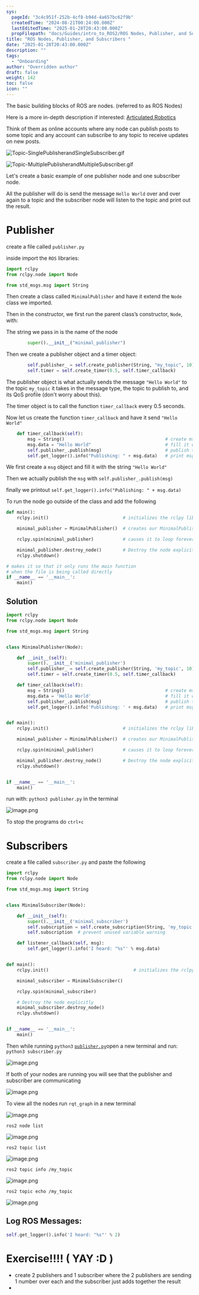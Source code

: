 ```yaml
---
sys:
  pageId: "3c4c951f-252b-4cf8-b94d-4a657bc62f9b"
  createdTime: "2024-08-21T00:24:00.000Z"
  lastEditedTime: "2025-01-28T20:43:00.000Z"
  propFilepath: "docs/Guides/intro_to_ROS2/ROS Nodes, Publisher, and Subscribers .md"
title: "ROS Nodes, Publisher, and Subscribers "
date: "2025-01-28T20:43:00.000Z"
description: ""
tags:
  - "Onboarding"
author: "Overridden author"
draft: false
weight: 142
toc: false
icon: ""
---
```


The basic building blocks of ROS are nodes. (referred to as ROS Nodes)

Here is a more in-depth description if interested: [Articulated Robotics](https://articulatedrobotics.xyz/tutorials/ready-for-ros/ros-overview#2-nodes)

Think of them as online accounts where any node can publish posts to some topic and any account can subscribe to any topic to receive updates on new posts.

![Topic-SinglePublisherandSingleSubscriber.gif](https://docs.ros.org/en/humble/_images/Topic-SinglePublisherandSingleSubscriber.gif)

![Topic-MultiplePublisherandMultipleSubscriber.gif](https://docs.ros.org/en/humble/_images/Topic-MultiplePublisherandMultipleSubscriber.gif)

Let's create a basic example of one publisher node and one subscriber node.

All the publisher will do is send the message `Hello World` over and over again to a topic and the subscriber node will listen to the topic and print out the result.

# Publisher

create a file called `publisher.py` 

inside import the `ROS` libraries:

```python
import rclpy
from rclpy.node import Node

from std_msgs.msg import String
```

Then create a class called `MinimalPublisher` and have it extend the `Node` class we imported.

Then in the constructor, we first run the parent class’s constructor, `Node`, with:

The string we pass in is the name of the node

```python
        super().__init__("minimal_publisher")
```

Then we create a publisher object and a timer object:

```python
        self.publisher_ = self.create_publisher(String, "my_topic", 10)
        self.timer = self.create_timer(0.5, self.timer_callback)
```

The publisher object is what actually sends the message `"Hello World"` to the topic `my_topic` it takes in the message type, the topic to publish to, and its QoS profile (don't worry about this).

The timer object is to call the function `timer_callback` every 0.5 seconds.

Now let us create the function `timer_callback` and have it send `"Hello World"`

```python
    def timer_callback(self):
        msg = String()                                      # create msg object
        msg.data = "Hello World"                            # fill it with data
        self.publisher_.publish(msg)                        # publish the message
        self.get_logger().info("Publishing: " + msg.data)   # print msg
```

We first create a `msg` object and fill it with the string `"Hello World"`

Then we actually publish the `msg` with `self.publisher_.publish(msg)`

finally we printout `self.get_logger().info("Publishing: " + msg.data)`

To run the node go outside of the class and add the following

```python
def main():
    rclpy.init()                            # initializes the rclpy library

    minimal_publisher = MinimalPublisher()  # creates our MinimalPublisher object

    rclpy.spin(minimal_publisher)           # causes it to loop forever

    minimal_publisher.destroy_node()        # Destroy the node explicitly
    rclpy.shutdown()

# makes it so that it only runs the main function
# when the file is being called directly
if __name__ == '__main__': 
    main()
```

## Solution

```python
import rclpy
from rclpy.node import Node

from std_msgs.msg import String


class MinimalPublisher(Node):

    def __init__(self):
        super().__init__('minimal_publisher')
        self.publisher_ = self.create_publisher(String, 'my_topic', 10)
        self.timer = self.create_timer(0.5, self.timer_callback)

    def timer_callback(self):
        msg = String()                                      # create msg object
        msg.data = 'Hello World'                            # fill it with data
        self.publisher_.publish(msg)                        # publish the message
        self.get_logger().info('Publishing: ' + msg.data)   # print msg


def main():
    rclpy.init()                            # initializes the rclpy library

    minimal_publisher = MinimalPublisher()  # creates our MinimalPublisher object

    rclpy.spin(minimal_publisher)           # causes it to loop forever

    minimal_publisher.destroy_node()        # Destroy the node explicitly
    rclpy.shutdown()


if __name__ == '__main__':
    main()
```

run with: `python3 publisher.py` in the terminal

![image.png](https://prod-files-secure.s3.us-west-2.amazonaws.com/d518164a-d88e-44d1-a4ee-3adb3bd8bce0/9214accb-ad5b-44f1-a31c-b3167c59138b/image.png?X-Amz-Algorithm=AWS4-HMAC-SHA256&X-Amz-Content-Sha256=UNSIGNED-PAYLOAD&X-Amz-Credential=ASIAZI2LB466X5SSPOTP%2F20250225%2Fus-west-2%2Fs3%2Faws4_request&X-Amz-Date=20250225T131659Z&X-Amz-Expires=3600&X-Amz-Security-Token=IQoJb3JpZ2luX2VjEA0aCXVzLXdlc3QtMiJHMEUCIA2Z5aHvAYcayV7erWh8CFH7zMNJo%2FMk6ctb9aVo6gYUAiEA835pvLLlTjkHpm8PU0c%2FcjsyvZzv%2BeT7FHXGd173Sacq%2FwMIRhAAGgw2Mzc0MjMxODM4MDUiDMwmjMEZiYdINV0AOyrcA0o4hMSL9cmNjniwa4Dr2hRR%2BMjKMbfwRWXqWuzW2LpWtwdQEKSvgHvbyMn9LvsqRIcersdVKBzUfPb0DjYsKocGpg87IKp%2FlH1AUDUty%2FZ%2F45Gti%2F7JtN%2Bz%2FV3V2IizwTVkqj8bPCH%2FU%2FnAiu8e8VuVk9AJaeNnl%2B8XEtR7hHIFtKMan%2FPQWbp%2BOf2QxXoDG976HQ0PCekAKorpAMTwLTVQ%2BagJVmUa786czWf5mV3d6CK9fYAAZ%2BOgDqZb%2B3Jgw3QauifScOrrwc%2BGc9JGy43xhVST7k9s4TwYvoe2bKGeXsl4GbW8pL3z37Zlitl%2FFrUtTYFvDMzJ9RzaDiDlR0WGZw6V%2BjjVEVxpEkKX4ex8nIVhYSPttOzzUJg6RjyC7khqyCZkya180azSG4xnBQ17%2Bbi9pQCW38D0uMl5rgydDg651b8%2FYyCITKFBMkz93XM4hfCM9FWhSjzvEPGmUnXPX6FXDSIH3DKTyo00WraeIuIbOs1LKPtG4DmB11gfvR8arbwZmPTHmGt8i%2Bi2CATgCzCSXMUcA0y3XxH5FdbiBP3gzz9SniZcaC3zJ2SGDEKdiA0sGL4m%2FuikcjT98YxfeiuNCN6toH7T9SboGlk7mOjgit1k32SpQqXwMOP59r0GOqUBjAvvqecdbUVoL0728EdjcBi0fBvSgNE3j6USRlbS1WLW7uRFAk8VWNqL0dOMFde8Jf1oS6I%2Bl3jWl8XK2pEvpjBhGw9Yv8yTZV7g7fyAx9E3%2BI8Bcu4QQhGTWfPhFAFWOOGl5EsWBvuzIaTfDf7Cx3tcx5FsiOoRlgOQCJyIfLbJnRdDlGjh6jIbdbkiWS8MLVPg7d0nVYMYRJPOpTH%2FMYNpUdZN&X-Amz-Signature=4f3cb80fdc2f04bef24403d7171d19886d84c4f0a5d99e0f9c9092d526cb7211&X-Amz-SignedHeaders=host&x-id=GetObject)

To stop the programs do `ctrl+c`

# Subscribers

create a file called `subscriber.py` and paste the following

```python
import rclpy
from rclpy.node import Node

from std_msgs.msg import String


class MinimalSubscriber(Node):

    def __init__(self):
        super().__init__('minimal_subscriber')
        self.subscription = self.create_subscription(String, 'my_topic', self.listener_callback, 10)
        self.subscription  # prevent unused variable warning

    def listener_callback(self, msg):
        self.get_logger().info('I heard: "%s"' % msg.data)


def main():
    rclpy.init()                                # initializes the rclpy library

    minimal_subscriber = MinimalSubscriber()

    rclpy.spin(minimal_subscriber)

    # Destroy the node explicitly
    minimal_subscriber.destroy_node()
    rclpy.shutdown()


if __name__ == '__main__':
    main()
```

Then while running `python3` [`publisher.py`](http://publisher.py/)open a new terminal and run: `python3 subscriber.py` 

![image.png](https://prod-files-secure.s3.us-west-2.amazonaws.com/d518164a-d88e-44d1-a4ee-3adb3bd8bce0/611fccf2-c738-4dbd-94e9-98f209092866/image.png?X-Amz-Algorithm=AWS4-HMAC-SHA256&X-Amz-Content-Sha256=UNSIGNED-PAYLOAD&X-Amz-Credential=ASIAZI2LB466X5SSPOTP%2F20250225%2Fus-west-2%2Fs3%2Faws4_request&X-Amz-Date=20250225T131659Z&X-Amz-Expires=3600&X-Amz-Security-Token=IQoJb3JpZ2luX2VjEA0aCXVzLXdlc3QtMiJHMEUCIA2Z5aHvAYcayV7erWh8CFH7zMNJo%2FMk6ctb9aVo6gYUAiEA835pvLLlTjkHpm8PU0c%2FcjsyvZzv%2BeT7FHXGd173Sacq%2FwMIRhAAGgw2Mzc0MjMxODM4MDUiDMwmjMEZiYdINV0AOyrcA0o4hMSL9cmNjniwa4Dr2hRR%2BMjKMbfwRWXqWuzW2LpWtwdQEKSvgHvbyMn9LvsqRIcersdVKBzUfPb0DjYsKocGpg87IKp%2FlH1AUDUty%2FZ%2F45Gti%2F7JtN%2Bz%2FV3V2IizwTVkqj8bPCH%2FU%2FnAiu8e8VuVk9AJaeNnl%2B8XEtR7hHIFtKMan%2FPQWbp%2BOf2QxXoDG976HQ0PCekAKorpAMTwLTVQ%2BagJVmUa786czWf5mV3d6CK9fYAAZ%2BOgDqZb%2B3Jgw3QauifScOrrwc%2BGc9JGy43xhVST7k9s4TwYvoe2bKGeXsl4GbW8pL3z37Zlitl%2FFrUtTYFvDMzJ9RzaDiDlR0WGZw6V%2BjjVEVxpEkKX4ex8nIVhYSPttOzzUJg6RjyC7khqyCZkya180azSG4xnBQ17%2Bbi9pQCW38D0uMl5rgydDg651b8%2FYyCITKFBMkz93XM4hfCM9FWhSjzvEPGmUnXPX6FXDSIH3DKTyo00WraeIuIbOs1LKPtG4DmB11gfvR8arbwZmPTHmGt8i%2Bi2CATgCzCSXMUcA0y3XxH5FdbiBP3gzz9SniZcaC3zJ2SGDEKdiA0sGL4m%2FuikcjT98YxfeiuNCN6toH7T9SboGlk7mOjgit1k32SpQqXwMOP59r0GOqUBjAvvqecdbUVoL0728EdjcBi0fBvSgNE3j6USRlbS1WLW7uRFAk8VWNqL0dOMFde8Jf1oS6I%2Bl3jWl8XK2pEvpjBhGw9Yv8yTZV7g7fyAx9E3%2BI8Bcu4QQhGTWfPhFAFWOOGl5EsWBvuzIaTfDf7Cx3tcx5FsiOoRlgOQCJyIfLbJnRdDlGjh6jIbdbkiWS8MLVPg7d0nVYMYRJPOpTH%2FMYNpUdZN&X-Amz-Signature=90e1c2c51f861a01d1daff04a460d3763da9b2f30dcbdc3f68744b709785bfd3&X-Amz-SignedHeaders=host&x-id=GetObject)

If both of your nodes are running you will see that the publisher and subscriber are communicating

![image.png](https://prod-files-secure.s3.us-west-2.amazonaws.com/d518164a-d88e-44d1-a4ee-3adb3bd8bce0/eea428b5-1cf0-43bb-a30b-81cbaf6c5c78/image.png?X-Amz-Algorithm=AWS4-HMAC-SHA256&X-Amz-Content-Sha256=UNSIGNED-PAYLOAD&X-Amz-Credential=ASIAZI2LB466X5SSPOTP%2F20250225%2Fus-west-2%2Fs3%2Faws4_request&X-Amz-Date=20250225T131659Z&X-Amz-Expires=3600&X-Amz-Security-Token=IQoJb3JpZ2luX2VjEA0aCXVzLXdlc3QtMiJHMEUCIA2Z5aHvAYcayV7erWh8CFH7zMNJo%2FMk6ctb9aVo6gYUAiEA835pvLLlTjkHpm8PU0c%2FcjsyvZzv%2BeT7FHXGd173Sacq%2FwMIRhAAGgw2Mzc0MjMxODM4MDUiDMwmjMEZiYdINV0AOyrcA0o4hMSL9cmNjniwa4Dr2hRR%2BMjKMbfwRWXqWuzW2LpWtwdQEKSvgHvbyMn9LvsqRIcersdVKBzUfPb0DjYsKocGpg87IKp%2FlH1AUDUty%2FZ%2F45Gti%2F7JtN%2Bz%2FV3V2IizwTVkqj8bPCH%2FU%2FnAiu8e8VuVk9AJaeNnl%2B8XEtR7hHIFtKMan%2FPQWbp%2BOf2QxXoDG976HQ0PCekAKorpAMTwLTVQ%2BagJVmUa786czWf5mV3d6CK9fYAAZ%2BOgDqZb%2B3Jgw3QauifScOrrwc%2BGc9JGy43xhVST7k9s4TwYvoe2bKGeXsl4GbW8pL3z37Zlitl%2FFrUtTYFvDMzJ9RzaDiDlR0WGZw6V%2BjjVEVxpEkKX4ex8nIVhYSPttOzzUJg6RjyC7khqyCZkya180azSG4xnBQ17%2Bbi9pQCW38D0uMl5rgydDg651b8%2FYyCITKFBMkz93XM4hfCM9FWhSjzvEPGmUnXPX6FXDSIH3DKTyo00WraeIuIbOs1LKPtG4DmB11gfvR8arbwZmPTHmGt8i%2Bi2CATgCzCSXMUcA0y3XxH5FdbiBP3gzz9SniZcaC3zJ2SGDEKdiA0sGL4m%2FuikcjT98YxfeiuNCN6toH7T9SboGlk7mOjgit1k32SpQqXwMOP59r0GOqUBjAvvqecdbUVoL0728EdjcBi0fBvSgNE3j6USRlbS1WLW7uRFAk8VWNqL0dOMFde8Jf1oS6I%2Bl3jWl8XK2pEvpjBhGw9Yv8yTZV7g7fyAx9E3%2BI8Bcu4QQhGTWfPhFAFWOOGl5EsWBvuzIaTfDf7Cx3tcx5FsiOoRlgOQCJyIfLbJnRdDlGjh6jIbdbkiWS8MLVPg7d0nVYMYRJPOpTH%2FMYNpUdZN&X-Amz-Signature=be730a51059ac27485ee8443cecfa23d862915140b0e8825ac603a2be3342222&X-Amz-SignedHeaders=host&x-id=GetObject)

To view all the nodes run `rqt_graph` in a new terminal

![image.png](https://prod-files-secure.s3.us-west-2.amazonaws.com/d518164a-d88e-44d1-a4ee-3adb3bd8bce0/1d98e964-4318-4d62-b5c4-8c8f78368598/image.png?X-Amz-Algorithm=AWS4-HMAC-SHA256&X-Amz-Content-Sha256=UNSIGNED-PAYLOAD&X-Amz-Credential=ASIAZI2LB466X5SSPOTP%2F20250225%2Fus-west-2%2Fs3%2Faws4_request&X-Amz-Date=20250225T131659Z&X-Amz-Expires=3600&X-Amz-Security-Token=IQoJb3JpZ2luX2VjEA0aCXVzLXdlc3QtMiJHMEUCIA2Z5aHvAYcayV7erWh8CFH7zMNJo%2FMk6ctb9aVo6gYUAiEA835pvLLlTjkHpm8PU0c%2FcjsyvZzv%2BeT7FHXGd173Sacq%2FwMIRhAAGgw2Mzc0MjMxODM4MDUiDMwmjMEZiYdINV0AOyrcA0o4hMSL9cmNjniwa4Dr2hRR%2BMjKMbfwRWXqWuzW2LpWtwdQEKSvgHvbyMn9LvsqRIcersdVKBzUfPb0DjYsKocGpg87IKp%2FlH1AUDUty%2FZ%2F45Gti%2F7JtN%2Bz%2FV3V2IizwTVkqj8bPCH%2FU%2FnAiu8e8VuVk9AJaeNnl%2B8XEtR7hHIFtKMan%2FPQWbp%2BOf2QxXoDG976HQ0PCekAKorpAMTwLTVQ%2BagJVmUa786czWf5mV3d6CK9fYAAZ%2BOgDqZb%2B3Jgw3QauifScOrrwc%2BGc9JGy43xhVST7k9s4TwYvoe2bKGeXsl4GbW8pL3z37Zlitl%2FFrUtTYFvDMzJ9RzaDiDlR0WGZw6V%2BjjVEVxpEkKX4ex8nIVhYSPttOzzUJg6RjyC7khqyCZkya180azSG4xnBQ17%2Bbi9pQCW38D0uMl5rgydDg651b8%2FYyCITKFBMkz93XM4hfCM9FWhSjzvEPGmUnXPX6FXDSIH3DKTyo00WraeIuIbOs1LKPtG4DmB11gfvR8arbwZmPTHmGt8i%2Bi2CATgCzCSXMUcA0y3XxH5FdbiBP3gzz9SniZcaC3zJ2SGDEKdiA0sGL4m%2FuikcjT98YxfeiuNCN6toH7T9SboGlk7mOjgit1k32SpQqXwMOP59r0GOqUBjAvvqecdbUVoL0728EdjcBi0fBvSgNE3j6USRlbS1WLW7uRFAk8VWNqL0dOMFde8Jf1oS6I%2Bl3jWl8XK2pEvpjBhGw9Yv8yTZV7g7fyAx9E3%2BI8Bcu4QQhGTWfPhFAFWOOGl5EsWBvuzIaTfDf7Cx3tcx5FsiOoRlgOQCJyIfLbJnRdDlGjh6jIbdbkiWS8MLVPg7d0nVYMYRJPOpTH%2FMYNpUdZN&X-Amz-Signature=5ae8efda059b809cb658e5c27a3f47eeb754222d821e0371dd6a94663fd8a5aa&X-Amz-SignedHeaders=host&x-id=GetObject)

`ros2 node list`

![image.png](https://prod-files-secure.s3.us-west-2.amazonaws.com/d518164a-d88e-44d1-a4ee-3adb3bd8bce0/680ac8cf-e6d9-4164-9ece-5b9a6fccffee/image.png?X-Amz-Algorithm=AWS4-HMAC-SHA256&X-Amz-Content-Sha256=UNSIGNED-PAYLOAD&X-Amz-Credential=ASIAZI2LB466X5SSPOTP%2F20250225%2Fus-west-2%2Fs3%2Faws4_request&X-Amz-Date=20250225T131659Z&X-Amz-Expires=3600&X-Amz-Security-Token=IQoJb3JpZ2luX2VjEA0aCXVzLXdlc3QtMiJHMEUCIA2Z5aHvAYcayV7erWh8CFH7zMNJo%2FMk6ctb9aVo6gYUAiEA835pvLLlTjkHpm8PU0c%2FcjsyvZzv%2BeT7FHXGd173Sacq%2FwMIRhAAGgw2Mzc0MjMxODM4MDUiDMwmjMEZiYdINV0AOyrcA0o4hMSL9cmNjniwa4Dr2hRR%2BMjKMbfwRWXqWuzW2LpWtwdQEKSvgHvbyMn9LvsqRIcersdVKBzUfPb0DjYsKocGpg87IKp%2FlH1AUDUty%2FZ%2F45Gti%2F7JtN%2Bz%2FV3V2IizwTVkqj8bPCH%2FU%2FnAiu8e8VuVk9AJaeNnl%2B8XEtR7hHIFtKMan%2FPQWbp%2BOf2QxXoDG976HQ0PCekAKorpAMTwLTVQ%2BagJVmUa786czWf5mV3d6CK9fYAAZ%2BOgDqZb%2B3Jgw3QauifScOrrwc%2BGc9JGy43xhVST7k9s4TwYvoe2bKGeXsl4GbW8pL3z37Zlitl%2FFrUtTYFvDMzJ9RzaDiDlR0WGZw6V%2BjjVEVxpEkKX4ex8nIVhYSPttOzzUJg6RjyC7khqyCZkya180azSG4xnBQ17%2Bbi9pQCW38D0uMl5rgydDg651b8%2FYyCITKFBMkz93XM4hfCM9FWhSjzvEPGmUnXPX6FXDSIH3DKTyo00WraeIuIbOs1LKPtG4DmB11gfvR8arbwZmPTHmGt8i%2Bi2CATgCzCSXMUcA0y3XxH5FdbiBP3gzz9SniZcaC3zJ2SGDEKdiA0sGL4m%2FuikcjT98YxfeiuNCN6toH7T9SboGlk7mOjgit1k32SpQqXwMOP59r0GOqUBjAvvqecdbUVoL0728EdjcBi0fBvSgNE3j6USRlbS1WLW7uRFAk8VWNqL0dOMFde8Jf1oS6I%2Bl3jWl8XK2pEvpjBhGw9Yv8yTZV7g7fyAx9E3%2BI8Bcu4QQhGTWfPhFAFWOOGl5EsWBvuzIaTfDf7Cx3tcx5FsiOoRlgOQCJyIfLbJnRdDlGjh6jIbdbkiWS8MLVPg7d0nVYMYRJPOpTH%2FMYNpUdZN&X-Amz-Signature=76f68863130f76dbd730a105478ed17b208c7d4dc61d98b1dffe0f11fe831065&X-Amz-SignedHeaders=host&x-id=GetObject)

`ros2 topic list`

![image.png](https://prod-files-secure.s3.us-west-2.amazonaws.com/d518164a-d88e-44d1-a4ee-3adb3bd8bce0/eee2ebe1-27ef-4a4a-96fb-2ca54126fb29/image.png?X-Amz-Algorithm=AWS4-HMAC-SHA256&X-Amz-Content-Sha256=UNSIGNED-PAYLOAD&X-Amz-Credential=ASIAZI2LB466X5SSPOTP%2F20250225%2Fus-west-2%2Fs3%2Faws4_request&X-Amz-Date=20250225T131659Z&X-Amz-Expires=3600&X-Amz-Security-Token=IQoJb3JpZ2luX2VjEA0aCXVzLXdlc3QtMiJHMEUCIA2Z5aHvAYcayV7erWh8CFH7zMNJo%2FMk6ctb9aVo6gYUAiEA835pvLLlTjkHpm8PU0c%2FcjsyvZzv%2BeT7FHXGd173Sacq%2FwMIRhAAGgw2Mzc0MjMxODM4MDUiDMwmjMEZiYdINV0AOyrcA0o4hMSL9cmNjniwa4Dr2hRR%2BMjKMbfwRWXqWuzW2LpWtwdQEKSvgHvbyMn9LvsqRIcersdVKBzUfPb0DjYsKocGpg87IKp%2FlH1AUDUty%2FZ%2F45Gti%2F7JtN%2Bz%2FV3V2IizwTVkqj8bPCH%2FU%2FnAiu8e8VuVk9AJaeNnl%2B8XEtR7hHIFtKMan%2FPQWbp%2BOf2QxXoDG976HQ0PCekAKorpAMTwLTVQ%2BagJVmUa786czWf5mV3d6CK9fYAAZ%2BOgDqZb%2B3Jgw3QauifScOrrwc%2BGc9JGy43xhVST7k9s4TwYvoe2bKGeXsl4GbW8pL3z37Zlitl%2FFrUtTYFvDMzJ9RzaDiDlR0WGZw6V%2BjjVEVxpEkKX4ex8nIVhYSPttOzzUJg6RjyC7khqyCZkya180azSG4xnBQ17%2Bbi9pQCW38D0uMl5rgydDg651b8%2FYyCITKFBMkz93XM4hfCM9FWhSjzvEPGmUnXPX6FXDSIH3DKTyo00WraeIuIbOs1LKPtG4DmB11gfvR8arbwZmPTHmGt8i%2Bi2CATgCzCSXMUcA0y3XxH5FdbiBP3gzz9SniZcaC3zJ2SGDEKdiA0sGL4m%2FuikcjT98YxfeiuNCN6toH7T9SboGlk7mOjgit1k32SpQqXwMOP59r0GOqUBjAvvqecdbUVoL0728EdjcBi0fBvSgNE3j6USRlbS1WLW7uRFAk8VWNqL0dOMFde8Jf1oS6I%2Bl3jWl8XK2pEvpjBhGw9Yv8yTZV7g7fyAx9E3%2BI8Bcu4QQhGTWfPhFAFWOOGl5EsWBvuzIaTfDf7Cx3tcx5FsiOoRlgOQCJyIfLbJnRdDlGjh6jIbdbkiWS8MLVPg7d0nVYMYRJPOpTH%2FMYNpUdZN&X-Amz-Signature=e116b3cde005037ec657baad59f2dfd1d175e3ea1b611b66211973a521c7afe8&X-Amz-SignedHeaders=host&x-id=GetObject)

`ros2 topic info /my_topic`

![image.png](https://prod-files-secure.s3.us-west-2.amazonaws.com/d518164a-d88e-44d1-a4ee-3adb3bd8bce0/6288ef12-cb9e-406f-b9eb-65feed3a9011/image.png?X-Amz-Algorithm=AWS4-HMAC-SHA256&X-Amz-Content-Sha256=UNSIGNED-PAYLOAD&X-Amz-Credential=ASIAZI2LB466X5SSPOTP%2F20250225%2Fus-west-2%2Fs3%2Faws4_request&X-Amz-Date=20250225T131659Z&X-Amz-Expires=3600&X-Amz-Security-Token=IQoJb3JpZ2luX2VjEA0aCXVzLXdlc3QtMiJHMEUCIA2Z5aHvAYcayV7erWh8CFH7zMNJo%2FMk6ctb9aVo6gYUAiEA835pvLLlTjkHpm8PU0c%2FcjsyvZzv%2BeT7FHXGd173Sacq%2FwMIRhAAGgw2Mzc0MjMxODM4MDUiDMwmjMEZiYdINV0AOyrcA0o4hMSL9cmNjniwa4Dr2hRR%2BMjKMbfwRWXqWuzW2LpWtwdQEKSvgHvbyMn9LvsqRIcersdVKBzUfPb0DjYsKocGpg87IKp%2FlH1AUDUty%2FZ%2F45Gti%2F7JtN%2Bz%2FV3V2IizwTVkqj8bPCH%2FU%2FnAiu8e8VuVk9AJaeNnl%2B8XEtR7hHIFtKMan%2FPQWbp%2BOf2QxXoDG976HQ0PCekAKorpAMTwLTVQ%2BagJVmUa786czWf5mV3d6CK9fYAAZ%2BOgDqZb%2B3Jgw3QauifScOrrwc%2BGc9JGy43xhVST7k9s4TwYvoe2bKGeXsl4GbW8pL3z37Zlitl%2FFrUtTYFvDMzJ9RzaDiDlR0WGZw6V%2BjjVEVxpEkKX4ex8nIVhYSPttOzzUJg6RjyC7khqyCZkya180azSG4xnBQ17%2Bbi9pQCW38D0uMl5rgydDg651b8%2FYyCITKFBMkz93XM4hfCM9FWhSjzvEPGmUnXPX6FXDSIH3DKTyo00WraeIuIbOs1LKPtG4DmB11gfvR8arbwZmPTHmGt8i%2Bi2CATgCzCSXMUcA0y3XxH5FdbiBP3gzz9SniZcaC3zJ2SGDEKdiA0sGL4m%2FuikcjT98YxfeiuNCN6toH7T9SboGlk7mOjgit1k32SpQqXwMOP59r0GOqUBjAvvqecdbUVoL0728EdjcBi0fBvSgNE3j6USRlbS1WLW7uRFAk8VWNqL0dOMFde8Jf1oS6I%2Bl3jWl8XK2pEvpjBhGw9Yv8yTZV7g7fyAx9E3%2BI8Bcu4QQhGTWfPhFAFWOOGl5EsWBvuzIaTfDf7Cx3tcx5FsiOoRlgOQCJyIfLbJnRdDlGjh6jIbdbkiWS8MLVPg7d0nVYMYRJPOpTH%2FMYNpUdZN&X-Amz-Signature=5fd25f7de3169a2c86e3b0be8265eba0903f1f4b2b0395c76e1666b7ca2c3a4f&X-Amz-SignedHeaders=host&x-id=GetObject)

`ros2 topic echo /my_topic`

![image.png](https://prod-files-secure.s3.us-west-2.amazonaws.com/d518164a-d88e-44d1-a4ee-3adb3bd8bce0/0a6fcb4d-422d-4a6c-a803-749ef4adf2c6/image.png?X-Amz-Algorithm=AWS4-HMAC-SHA256&X-Amz-Content-Sha256=UNSIGNED-PAYLOAD&X-Amz-Credential=ASIAZI2LB466X5SSPOTP%2F20250225%2Fus-west-2%2Fs3%2Faws4_request&X-Amz-Date=20250225T131659Z&X-Amz-Expires=3600&X-Amz-Security-Token=IQoJb3JpZ2luX2VjEA0aCXVzLXdlc3QtMiJHMEUCIA2Z5aHvAYcayV7erWh8CFH7zMNJo%2FMk6ctb9aVo6gYUAiEA835pvLLlTjkHpm8PU0c%2FcjsyvZzv%2BeT7FHXGd173Sacq%2FwMIRhAAGgw2Mzc0MjMxODM4MDUiDMwmjMEZiYdINV0AOyrcA0o4hMSL9cmNjniwa4Dr2hRR%2BMjKMbfwRWXqWuzW2LpWtwdQEKSvgHvbyMn9LvsqRIcersdVKBzUfPb0DjYsKocGpg87IKp%2FlH1AUDUty%2FZ%2F45Gti%2F7JtN%2Bz%2FV3V2IizwTVkqj8bPCH%2FU%2FnAiu8e8VuVk9AJaeNnl%2B8XEtR7hHIFtKMan%2FPQWbp%2BOf2QxXoDG976HQ0PCekAKorpAMTwLTVQ%2BagJVmUa786czWf5mV3d6CK9fYAAZ%2BOgDqZb%2B3Jgw3QauifScOrrwc%2BGc9JGy43xhVST7k9s4TwYvoe2bKGeXsl4GbW8pL3z37Zlitl%2FFrUtTYFvDMzJ9RzaDiDlR0WGZw6V%2BjjVEVxpEkKX4ex8nIVhYSPttOzzUJg6RjyC7khqyCZkya180azSG4xnBQ17%2Bbi9pQCW38D0uMl5rgydDg651b8%2FYyCITKFBMkz93XM4hfCM9FWhSjzvEPGmUnXPX6FXDSIH3DKTyo00WraeIuIbOs1LKPtG4DmB11gfvR8arbwZmPTHmGt8i%2Bi2CATgCzCSXMUcA0y3XxH5FdbiBP3gzz9SniZcaC3zJ2SGDEKdiA0sGL4m%2FuikcjT98YxfeiuNCN6toH7T9SboGlk7mOjgit1k32SpQqXwMOP59r0GOqUBjAvvqecdbUVoL0728EdjcBi0fBvSgNE3j6USRlbS1WLW7uRFAk8VWNqL0dOMFde8Jf1oS6I%2Bl3jWl8XK2pEvpjBhGw9Yv8yTZV7g7fyAx9E3%2BI8Bcu4QQhGTWfPhFAFWOOGl5EsWBvuzIaTfDf7Cx3tcx5FsiOoRlgOQCJyIfLbJnRdDlGjh6jIbdbkiWS8MLVPg7d0nVYMYRJPOpTH%2FMYNpUdZN&X-Amz-Signature=9a73580e791410a31e98a7b1c4ebb0d9fc13e8eb43b49f00bb13d08ff58c9fd5&X-Amz-SignedHeaders=host&x-id=GetObject)

## Log ROS Messages:

```python
self.get_logger().info('I heard: "%s"' % 2)
```

# Exercise!!!! ( YAY :D )

- create 2 publishers and 1 subscriber where the 2 publishers are sending 1 number over each and the subscriber just adds together the result
- 

